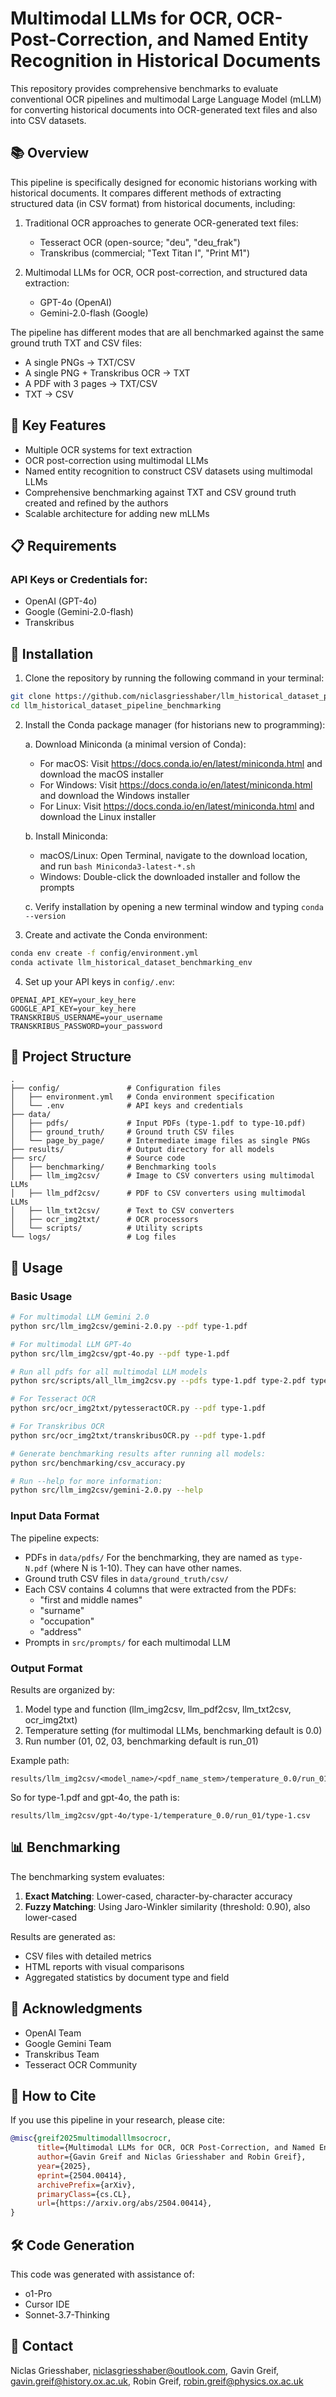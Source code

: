 # Multimodal LLMs for OCR, OCR-Post-Correction, and Named Entity Recognition in Historical Documents

This repository provides comprehensive benchmarks to evaluate conventional OCR pipelines and multimodal Large Language Model (mLLM) for converting historical documents into OCR-generated text files and also into CSV datasets.

## 📚 Overview

This pipeline is specifically designed for economic historians working with historical documents. It compares different methods of extracting structured data (in CSV format) from historical documents, including:

1. Traditional OCR approaches to generate OCR-generated text files:
   - Tesseract OCR (open-source; "deu", "deu_frak")
   - Transkribus (commercial; "Text Titan I", "Print M1")

2. Multimodal LLMs for OCR, OCR post-correction, and structured data extraction:
   - GPT-4o (OpenAI)
   - Gemini-2.0-flash (Google)

The pipeline has different modes that are all benchmarked against the same ground truth TXT and CSV files:
- A single PNGs → TXT/CSV
- A single PNG + Transkribus OCR → TXT
- A PDF with 3 pages → TXT/CSV
- TXT → CSV

## 🎯 Key Features

- Multiple OCR systems for text extraction
- OCR post-correction using multimodal LLMs
- Named entity recognition to construct CSV datasets using multimodal LLMs
- Comprehensive benchmarking against TXT and CSV ground truth created and refined by the authors
- Scalable architecture for adding new mLLMs

## 📋 Requirements

### API Keys or Credentials for:
- OpenAI (GPT-4o)
- Google (Gemini-2.0-flash)
- Transkribus

## 🚀 Installation

1. Clone the repository by running the following command in your terminal:
```bash
git clone https://github.com/niclasgriesshaber/llm_historical_dataset_pipeline_benchmarking.git
cd llm_historical_dataset_pipeline_benchmarking
```

2. Install the Conda package manager (for historians new to programming):
   
   a. Download Miniconda (a minimal version of Conda):
      - For macOS: Visit https://docs.conda.io/en/latest/miniconda.html and download the macOS installer
      - For Windows: Visit https://docs.conda.io/en/latest/miniconda.html and download the Windows installer
      - For Linux: Visit https://docs.conda.io/en/latest/miniconda.html and download the Linux installer
   
   b. Install Miniconda:
      - macOS/Linux: Open Terminal, navigate to the download location, and run `bash Miniconda3-latest-*.sh`
      - Windows: Double-click the downloaded installer and follow the prompts
   
   c. Verify installation by opening a new terminal window and typing `conda --version`

3. Create and activate the Conda environment:
```bash
conda env create -f config/environment.yml
conda activate llm_historical_dataset_benchmarking_env
```

4. Set up your API keys in `config/.env`:
```
OPENAI_API_KEY=your_key_here
GOOGLE_API_KEY=your_key_here
TRANSKRIBUS_USERNAME=your_username
TRANSKRIBUS_PASSWORD=your_password
```

## 📁 Project Structure

```
.
├── config/               # Configuration files
│   ├── environment.yml   # Conda environment specification
│   └── .env              # API keys and credentials
├── data/
│   ├── pdfs/             # Input PDFs (type-1.pdf to type-10.pdf)
│   ├── ground_truth/     # Ground truth CSV files
│   └── page_by_page/     # Intermediate image files as single PNGs
├── results/              # Output directory for all models
├── src/                  # Source code
│   ├── benchmarking/     # Benchmarking tools
│   ├── llm_img2csv/      # Image to CSV converters using multimodal LLMs
│   ├── llm_pdf2csv/      # PDF to CSV converters using multimodal LLMs
│   ├── llm_txt2csv/      # Text to CSV converters
│   ├── ocr_img2txt/      # OCR processors
│   └── scripts/          # Utility scripts
└── logs/                 # Log files
```

## 🔧 Usage

### Basic Usage

```bash
# For multimodal LLM Gemini 2.0
python src/llm_img2csv/gemini-2.0.py --pdf type-1.pdf

# For multimodal LLM GPT-4o
python src/llm_img2csv/gpt-4o.py --pdf type-1.pdf

# Run all pdfs for all multimodal LLM models
python src/scripts/all_llm_img2csv.py --pdfs type-1.pdf type-2.pdf type-3.pdf ... --models gemini-2.0 gpt-4o

# For Tesseract OCR
python src/ocr_img2txt/pytesseractOCR.py --pdf type-1.pdf

# For Transkribus OCR
python src/ocr_img2txt/transkribusOCR.py --pdf type-1.pdf

# Generate benchmarking results after running all models:
python src/benchmarking/csv_accuracy.py

# Run --help for more information:
python src/llm_img2csv/gemini-2.0.py --help
```

### Input Data Format

The pipeline expects:
- PDFs in `data/pdfs/` For the benchmarking, they are named as `type-N.pdf` (where N is 1-10). They can have other names.
- Ground truth CSV files in `data/ground_truth/csv/`
- Each CSV contains 4 columns that were extracted from the PDFs:
  - "first and middle names"
  - "surname"
  - "occupation"
  - "address"
- Prompts in `src/prompts/` for each multimodal LLM

### Output Format

Results are organized by:
1. Model type and function (llm_img2csv, llm_pdf2csv, llm_txt2csv, ocr_img2txt)
2. Temperature setting (for multimodal LLMs, benchmarking default is 0.0)
3. Run number (01, 02, 03, benchmarking default is run_01)

Example path:
```
results/llm_img2csv/<model_name>/<pdf_name_stem>/temperature_0.0/run_01/<pdf_name_stem>.csv
```

So for type-1.pdf and gpt-4o, the path is:
```
results/llm_img2csv/gpt-4o/type-1/temperature_0.0/run_01/type-1.csv
```

## 📊 Benchmarking

The benchmarking system evaluates:
1. **Exact Matching**: Lower-cased, character-by-character accuracy
2. **Fuzzy Matching**: Using Jaro-Winkler similarity (threshold: 0.90), also lower-cased

Results are generated as:
- CSV files with detailed metrics
- HTML reports with visual comparisons
- Aggregated statistics by document type and field

## 🙏 Acknowledgments

- OpenAI Team
- Google Gemini Team
- Transkribus Team
- Tesseract OCR Community

## 📝 How to Cite

If you use this pipeline in your research, please cite:

```bibtex
@misc{greif2025multimodalllmsocrocr,
      title={Multimodal LLMs for OCR, OCR Post-Correction, and Named Entity Recognition in Historical Documents}, 
      author={Gavin Greif and Niclas Griesshaber and Robin Greif},
      year={2025},
      eprint={2504.00414},
      archivePrefix={arXiv},
      primaryClass={cs.CL},
      url={https://arxiv.org/abs/2504.00414}, 
}
```

## 🛠️ Code Generation

This code was generated with assistance of:
- o1-Pro
- Cursor IDE
- Sonnet-3.7-Thinking

## 📧 Contact

Niclas Griesshaber, niclasgriesshaber@outlook.com, Gavin Greif, gavin.greif@history.ox.ac.uk, Robin Greif, robin.greif@physics.ox.ac.uk